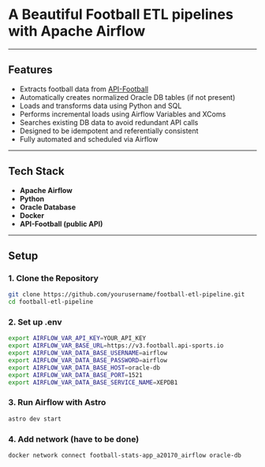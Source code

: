 # A Beautiful Football ETL pipelines with Apache Airflow

---

## Features

- Extracts football data from [API-Football](https://www.api-football.com/)
- Automatically creates normalized Oracle DB tables (if not present)
- Loads and transforms data using Python and SQL
- Performs incremental loads using Airflow Variables and XComs
- Searches existing DB data to avoid redundant API calls
- Designed to be idempotent and referentially consistent
- Fully automated and scheduled via Airflow

---

## Tech Stack

- **Apache Airflow**
- **Python**
- **Oracle Database**
- **Docker** 
- **API-Football (public API)**

---

## Setup

### 1. Clone the Repository

```bash
git clone https://github.com/yourusername/football-etl-pipeline.git
cd football-etl-pipeline
```

### 2. Set up .env
 
```bash
export AIRFLOW_VAR_API_KEY=YOUR_API_KEY
export AIRFLOW_VAR_BASE_URL=https://v3.football.api-sports.io
export AIRFLOW_VAR_DATA_BASE_USERNAME=airflow
export AIRFLOW_VAR_DATA_BASE_PASSWORD=airflow
export AIRFLOW_VAR_DATA_BASE_HOST=oracle-db
export AIRFLOW_VAR_DATA_BASE_PORT=1521 
export AIRFLOW_VAR_DATA_BASE_SERVICE_NAME=XEPDB1
```

### 3. Run Airflow with Astro
```bash
astro dev start
```
### 4. Add network (have to be done)
```bash
docker network connect football-stats-app_a20170_airflow oracle-db
```


   

